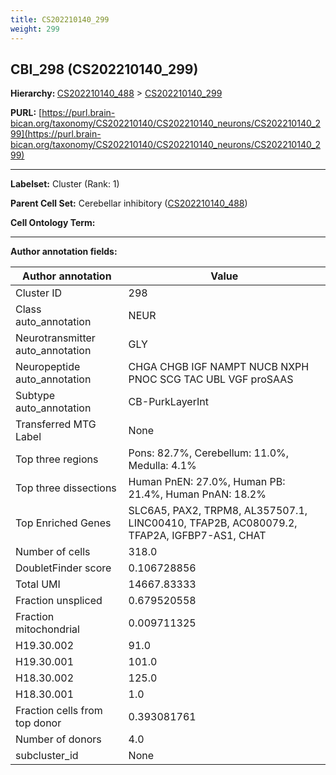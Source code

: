 ```yaml
---
title: CS202210140_299
weight: 299
---
```

## CBI_298 (CS202210140_299)
<b>Hierarchy: </b>
[CS202210140_488](../CS202210140_488) >
[CS202210140_299](../CS202210140_299)

**PURL:** [https://purl.brain-bican.org/taxonomy/CS202210140/CS202210140_neurons/CS202210140_299](https://purl.brain-bican.org/taxonomy/CS202210140/CS202210140_neurons/CS202210140_299)

---


**Labelset:** Cluster (Rank: 1)

**Parent Cell Set:** Cerebellar inhibitory ([CS202210140_488](../CS202210140_488))



**Cell Ontology Term:** 

[MARKER GENES.]: #


---

[TRANSFERRED ANNOTATIONS.]: #


[AUTHOR ANNOTATION FIELDS.]: #


**Author annotation fields:**

| Author annotation | Value |
|-------------------|-------|
|Cluster ID|298|
|Class auto_annotation|NEUR|
|Neurotransmitter auto_annotation|GLY|
|Neuropeptide auto_annotation|CHGA CHGB IGF NAMPT NUCB NXPH PNOC SCG TAC UBL VGF proSAAS|
|Subtype auto_annotation|CB-PurkLayerInt|
|Transferred MTG Label|None|
|Top three regions|Pons: 82.7%, Cerebellum: 11.0%, Medulla: 4.1%|
|Top three dissections|Human PnEN: 27.0%, Human PB: 21.4%, Human PnAN: 18.2%|
|Top Enriched Genes|SLC6A5, PAX2, TRPM8, AL357507.1, LINC00410, TFAP2B, AC080079.2, TFAP2A, IGFBP7-AS1, CHAT|
|Number of cells|318.0|
|DoubletFinder score|0.106728856|
|Total UMI|14667.83333|
|Fraction unspliced|0.679520558|
|Fraction mitochondrial|0.009711325|
|H19.30.002|91.0|
|H19.30.001|101.0|
|H18.30.002|125.0|
|H18.30.001|1.0|
|Fraction cells from top donor|0.393081761|
|Number of donors|4.0|
|subcluster_id|None|

